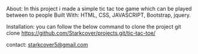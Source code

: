 About:
In this project i made a simple tic tac toe game which can be played between to people
Built With:
HTML,
CSS,
JAVASCRIPT,
Bootstrap,
jquery.

Installation:
you can follow the below command to clone the project
git clone https://github.com/Starkcover/projects.git/tic-tac-toe/


contact:
starkcover5@gmail.com
